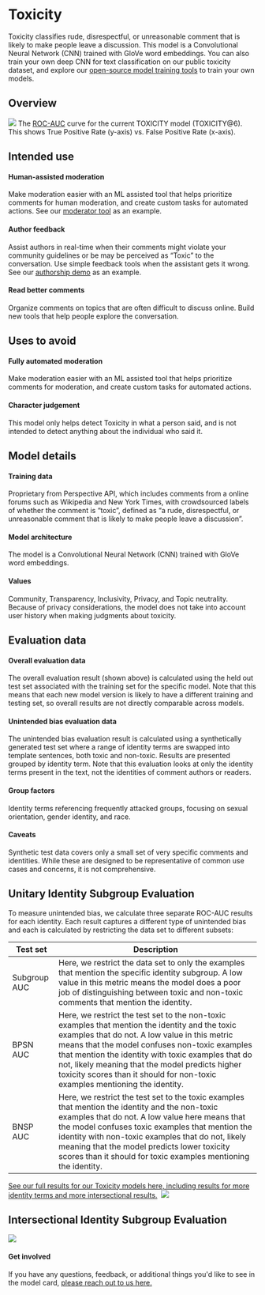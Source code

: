 # Toxicity 
Toxicity classifies rude, disrespectful, or unreasonable comment that is likely to make people leave a discussion. This model is a Convolutional Neural Network (CNN) trained with GloVe word embeddings. You can also train your own deep CNN for text classification on our public toxicity dataset, and explore our [open-source model training tools](https://github.com/conversationai/conversationai-models) to train your own models.


## Overview

![](https://github.com/conversationai/perspectiveapi/blob/lucy-model-card/model_cards/auc_wipd.png)
The [ROC-AUC](https://en.wikipedia.org/wiki/Receiver_operating_characteristic) curve for the current TOXICITY model (TOXICITY@6). This shows True Positive Rate (y-axis) vs. False Positive Rate (x-axis).


## Intended use


#### Human-assisted moderation
Make moderation easier with an ML assisted tool that helps prioritize comments for human moderation, and create custom tasks for automated actions. See our [moderator tool](https://github.com/conversationai/conversationai-moderator) as an example.
&nbsp;

#### Author feedback
Assist authors in real-time when their comments might violate your community guidelines or be may be perceived as “Toxic” to the conversation. Use simple feedback tools when the assistant gets it wrong. See our [authorship demo](https://github.com/conversationai/perspectiveapi-authorship-demo) as an example.
&nbsp;

#### Read better comments
Organize comments on topics that are often difficult to discuss online. Build new tools that help people explore the conversation. 
&nbsp;


## Uses to avoid

#### Fully automated moderation
Make moderation easier with an ML assisted tool that helps prioritize comments for moderation, and create custom tasks for automated actions.
&nbsp;

#### Character judgement
This model only helps detect Toxicity in what a person said, and is not intended to detect anything about the individual who said it.
&nbsp;



## Model details

#### Training data
Proprietary from Perspective API, which includes comments from a online forums such as Wikipedia and New York Times, with crowdsourced labels of whether the comment is “toxic”, defined as “a rude, disrespectful, or unreasonable comment that is likely to make people leave a discussion”.

#### Model architecture
The model is a Convolutional Neural Network (CNN) trained with GloVe word embeddings.

#### Values
Community, Transparency, Inclusivity, Privacy, and Topic neutrality. Because of privacy considerations, the model does not take into account user history when making judgments about toxicity.
&nbsp;


## Evaluation data

#### Overall evaluation data
The overall evaluation result (shown above) is calculated using the held out test set associated with the training set for the specific model. Note that this means that each new model version is likely to have a different training and testing set, so overall results are not directly comparable across models.
&nbsp;

#### Unintended bias evaluation data
The unintended bias evaluation result is calculated using a synthetically generated test set where a range of identity terms are swapped into template sentences, both toxic and non-toxic. Results are presented grouped by identity term. Note that this evaluation looks at only the identity terms present in the text, not the identities of comment authors or readers.
&nbsp;

#### Group factors
Identity terms referencing frequently attacked groups, focusing on sexual orientation, gender identity, and race.
&nbsp;

#### Caveats
Synthetic test data covers only a small set of very specific comments and identities. While these are designed to be representative of common use cases and concerns, it is not comprehensive.
&nbsp;

## Unitary Identity Subgroup Evaluation
To measure unintended bias, we calculate three separate ROC-AUC results for each identity. Each result captures a different type of unintended bias and each is calculated by restricting the data set to different subsets:

| Test set   | Description                         |
|----------------|-------------------------------|
|Subgroup AUC|Here, we restrict the data set to only the examples that mention the specific identity subgroup. A low value in this metric means the model does a poor job of distinguishing between toxic and non-toxic comments that mention the identity.
|BPSN AUC         |Here, we restrict the test set to the non-toxic examples that mention the identity and the toxic examples that do not. A low value in this metric means that the model confuses non-toxic examples that mention the identity with toxic examples that do not, likely meaning that the model predicts higher toxicity scores than it should for non-toxic examples mentioning the identity.  
|BNSP AUC         |Here, we restrict the test set to the toxic examples that mention the identity and the non-toxic examples that do not. A low value here means that the model confuses toxic examples that mention the identity with non-toxic examples that do not, likely meaning that the model predicts lower toxicity scores than it should for toxic examples mentioning the identity.|

[See our full results for our Toxicity models here, including results for more identity terms and more intersectional results.](https://docs.google.com/spreadsheets/d/13edevE6WQLhEQ7r3nY4Z1leJZ-M5BbO_4UUQwc33Hr4/edit?usp=sharing)&nbsp;
![](https://github.com/conversationai/perspectiveapi/blob/lucy-model-card/model_cards/1f.png)


## Intersectional Identity Subgroup Evaluation

![](https://github.com/conversationai/perspectiveapi/blob/lucy-model-card/model_cards/1g.png)


#### Get involved
If you have any questions, feedback, or additional things you'd like to see in the model card,
[please reach out to us here.](https://docs.google.com/forms/d/e/1FAIpQLScgwNY8PAsVxwYRSknUUHBU2Lai85rqeOuD17lTDWmDEUqq3Q/viewform)

